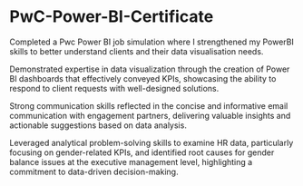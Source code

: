 # PwC-Power-BI-Certificate
Completed a Pwc Power BI job simulation where I strengthened my PowerBI skills to better understand clients and their data visualisation needs.

Demonstrated expertise in data visualization through the creation of Power BI dashboards that effectively conveyed KPIs, showcasing the ability to respond to client requests with well-designed solutions.

Strong communication skills reflected in the concise and informative email communication with engagement partners, delivering valuable insights and actionable suggestions based on data analysis.

Leveraged analytical problem-solving skills to examine HR data, particularly focusing on gender-related KPIs, and identified root causes for gender balance issues at the executive management level, highlighting a commitment to data-driven decision-making.
 
